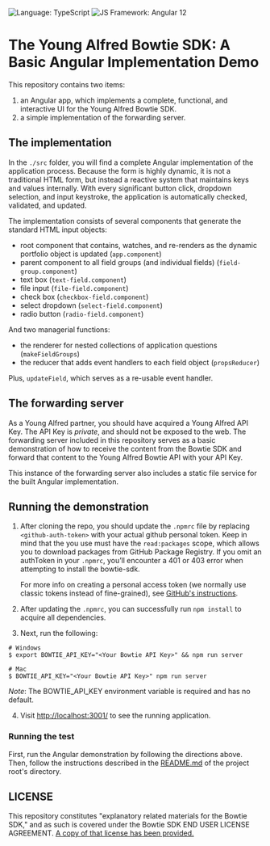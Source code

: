 ![Language: TypeScript](https://img.shields.io/badge/TypeScript-007ACC?style=for-the-badge&logo=typescript&logoColor=white)
![JS Framework: Angular 12](https://img.shields.io/badge/Angular-DD0031?style=for-the-badge&logo=angular&logoColor=white)

# The Young Alfred Bowtie SDK: A Basic Angular Implementation Demo

This repository contains two items:

1. an Angular app, which implements a complete, functional, and interactive UI for the Young Alfred Bowtie SDK.
2. a simple implementation of the forwarding server.

## The implementation

In the `./src` folder, you will find a complete Angular implementation of the
application process. Because the form is highly dynamic, it is not a
traditional HTML form, but instead a reactive system that maintains keys
and values internally. With every significant button click, dropdown selection, and input keystroke,
the application is automatically checked, validated, and updated.

The implementation consists of several components that generate the standard
HTML input objects:

- root component that contains, watches, and re-renders as the dynamic portfolio object is updated (`app.component`)
- parent component to all field groups (and individual fields) (`field-group.component`)
- text box (`text-field.component`)
- file input (`file-field.component`)
- check box (`checkbox-field.component`)
- select dropdown (`select-field.component`)
- radio button (`radio-field.component`)

And two managerial functions:

- the renderer for nested collections of application questions (`makeFieldGroups`)
- the reducer that adds event handlers to each field object (`propsReducer`)

Plus, `updateField`, which serves as a re-usable event handler.

## The forwarding server

As a Young Alfred partner, you should have acquired a Young Alfred
API Key. The API Key is _private_, and should not be exposed to the
web. The forwarding server included in this repository serves as a basic
demonstration of how to receive the content from the Bowtie SDK and
forward that content to the Young Alfred Bowtie API with your
API Key.

This instance of the forwarding server also includes a static file
service for the built Angular implementation.

## Running the demonstration

1. After cloning the repo, you should update the `.npmrc` file by replacing
   `<github-auth-token>` with your actual github personal token. Keep in mind
   that the <github-auth-token> you use must have the `read:packages` scope,
   which allows you to download packages from GitHub Package Registry. If
   you omit an authToken in your `.npmrc`, you’ll encounter a 401 or 403 error
   when attempting to install the bowtie-sdk.

   For more info on creating a personal access token (we normally use classic
   tokens instead of fine-grained), see [GitHub's instructions](https://docs.github.com/en/authentication/keeping-your-account-and-data-secure/managing-your-personal-access-tokens#creating-a-personal-access-token-classic).

2. After updating the `.npmrc`, you can successfully run `npm install` to acquire all
   dependencies.

3. Next, run the following:

```shellsession
# Windows
$ export BOWTIE_API_KEY="<Your Bowtie API Key>" && npm run server

# Mac
$ BOWTIE_API_KEY="<Your Bowtie API Key>" npm run server
```

_Note_: The BOWTIE_API_KEY environment variable is required and has no default.

4. Visit [http://localhost:3001/](http://localhost:3001/) to see the running application.

### Running the test

First, run the Angular demonstration by following the directions above.
Then, follow the instructions described in the [README.md](../README.md#running-the-test) of the project root's directory.

## LICENSE

This repository constitutes "explanatory related materials for the
Bowtie SDK," and as such is covered under the Bowtie SDK END USER
LICENSE AGREEMENT. [A copy of that license has been provided.](./LICENSE.md)
